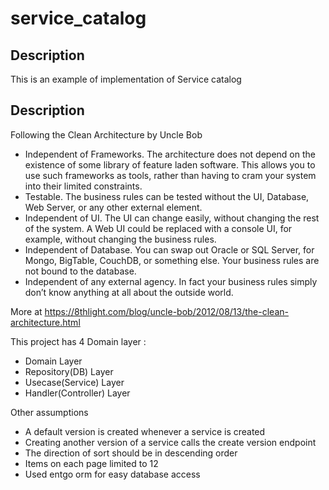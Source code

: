 # service_catalog

## Description
This is an example of implementation of Service catalog


## Description

Following the Clean Architecture by Uncle Bob
 * Independent of Frameworks. The architecture does not depend on the existence of some library of feature laden software. This allows you to use such frameworks as tools, rather than having to cram your system into their limited constraints.
 * Testable. The business rules can be tested without the UI, Database, Web Server, or any other external element.
 * Independent of UI. The UI can change easily, without changing the rest of the system. A Web UI could be replaced with a console UI, for example, without changing the business rules.
 * Independent of Database. You can swap out Oracle or SQL Server, for Mongo, BigTable, CouchDB, or something else. Your business rules are not bound to the database.
 * Independent of any external agency. In fact your business rules simply don’t know anything at all about the outside world.

More at https://8thlight.com/blog/uncle-bob/2012/08/13/the-clean-architecture.html

This project has  4 Domain layer :
 * Domain Layer
 * Repository(DB) Layer
 * Usecase(Service) Layer
 * Handler(Controller) Layer


Other assumptions
  * A default version is created whenever a service is created
  * Creating another version of a service calls the create version endpoint
  * The direction of sort should be in descending order
  * Items on each page limited to 12
  * Used entgo orm for easy database access
